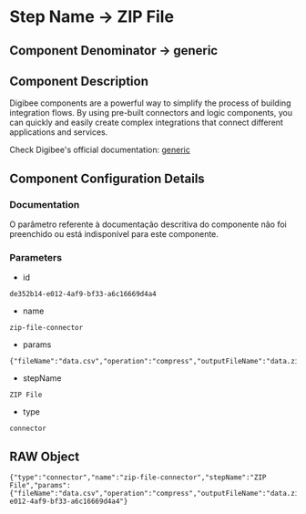 # Step Name -> ZIP File
## Component Denominator -> generic

## Component Description

Digibee components are a powerful way to simplify the process of building integration flows. By using pre-built connectors and logic components, you can quickly and easily create complex integrations that connect different applications and services.

Check Digibee's official documentation: [generic](https://docs.digibee.com/documentation "Digibee documentation")

## Component Configuration Details
### Documentation

O parâmetro referente à documentação descritiva do componente não foi preenchido ou está indisponível para este componente.

### Parameters

* id
```
de352b14-e012-4af9-bf33-a6c16669d4a4
```

* name
```
zip-file-connector
```

* params
```
{"fileName":"data.csv","operation":"compress","outputFileName":"data.zip","failOnError":false}
```

* stepName
```
ZIP File
```

* type
```
connector
```


## RAW Object

```
{"type":"connector","name":"zip-file-connector","stepName":"ZIP File","params":{"fileName":"data.csv","operation":"compress","outputFileName":"data.zip","failOnError":false},"id":"de352b14-e012-4af9-bf33-a6c16669d4a4"}
```